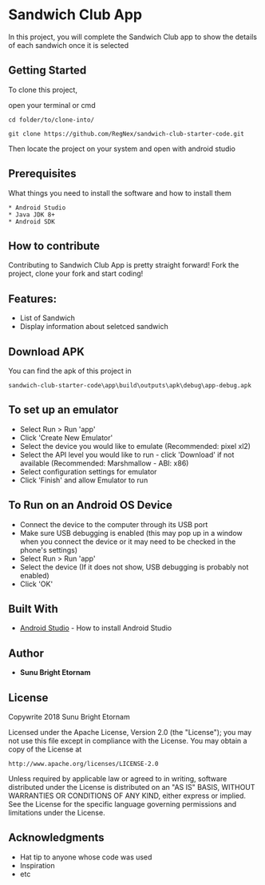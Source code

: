 # Sandwich Club App

In this project, you will complete the Sandwich Club app to show the details of each sandwich once it is selected

## Getting Started

To clone this project,

open your terminal or cmd

```
cd folder/to/clone-into/
```

```
git clone https://github.com/RegNex/sandwich-club-starter-code.git
```

Then 
locate the project on your system and open with android studio


## Prerequisites

What things you need to install the software and how to install them

```
* Android Studio
* Java JDK 8+
* Android SDK
```


## How to contribute
Contributing to Sandwich Club App is pretty straight forward! Fork the project, clone your fork and start coding!


## Features:
- List of Sandwich
- Display information about seletced sandwich


## Download APK
You can find the apk of this project in

```
sandwich-club-starter-code\app\build\outputs\apk\debug\app-debug.apk
```

## To set up an emulator
* Select Run > Run 'app'
* Click 'Create New Emulator'
* Select the device you would like to emulate (Recommended: pixel xl2)
* Select the API level you would like to run - click 'Download' if not available (Recommended: Marshmallow - ABI: x86)
* Select configuration settings for emulator
* Click 'Finish' and allow Emulator to run

## To Run on an Android OS Device
* Connect the device to the computer through its USB port
* Make sure USB debugging is enabled (this may pop up in a window when you connect the device or it may need to be checked in the phone's settings)
* Select Run > Run 'app'
* Select the device (If it does not show, USB debugging is probably not enabled)
* Click 'OK'

## Built With

* [Android Studio](https://developer.android.com/studio/install) - How to install Android Studio


## Author

* **Sunu Bright Etornam** 


## License

Copywrite 2018 Sunu Bright Etornam

Licensed under the Apache License, Version 2.0 (the "License");
you may not use this file except in compliance with the License.
You may obtain a copy of the License at

    http://www.apache.org/licenses/LICENSE-2.0

Unless required by applicable law or agreed to in writing, software
distributed under the License is distributed on an "AS IS" BASIS,
WITHOUT WARRANTIES OR CONDITIONS OF ANY KIND, either express or implied.
See the License for the specific language governing permissions and
limitations under the License.


## Acknowledgments

* Hat tip to anyone whose code was used
* Inspiration
* etc
